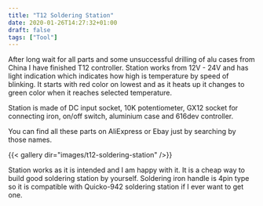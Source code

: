 ```yaml
---
title: "T12 Soldering Station"
date: 2020-01-26T14:27:32+01:00
draft: false
tags: ["Tool"]
---
```


After long wait for all parts and some unsuccessful drilling of alu cases from China I have finished T12 controller.
Station works from 12V - 24V and has light indication which indicates how high is temperature by speed of blinking.
It starts with red color on lowest and as it heats up it changes to green color when it reaches selected temperature.

Station is made of DC input socket, 10K potentiometer, GX12 socket for connecting iron, on/off switch, aluminium case and 616dev controller.

You can find all these parts on AliExpress or Ebay just by searching by those names.

{{< gallery dir="images/t12-soldering-station" />}}

Station works as it is intended and I am happy with it. It is a cheap way to build good soldering station by yourself.
Soldering iron handle is 4pin type so it is compatible with Quicko-942 soldering station if I ever want to get one.